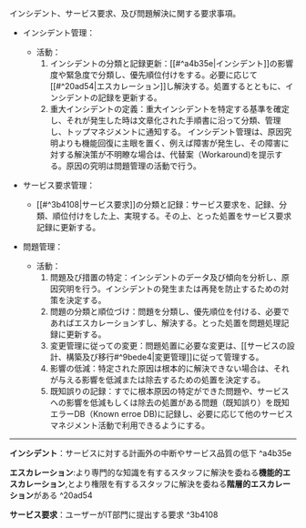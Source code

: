 インシデント、サービス要求、及び問題解決に関する要求事項。
- インシデント管理：
  - 活動：
    1. インシデントの分類と記録更新：[[#^a4b35e|インシデント]]の影響度や緊急度で分類し、優先順位付けをする。必要に応じて[[#^20ad54|エスカレーション]]し解決する。処置するとともに、インシデントの記録を更新する。
    2. 重大インシデントの定義：重大インシデントを特定する基準を確定し、それが発生した時は文章化された手順書に沿って分類、管理し、トップマネジメントに通知する。
   インシデント管理は、原因究明よりも機能回復に主眼を置く、例えば障害が発生し、その障害に対する解決策が不明瞭な場合は、代替案（Workaround)を提示する。原因の究明は問題管理の活動で行う。
   
- サービス要求管理：
  - [[#^3b4108|サービス要求]]の分類と記録：サービス要求を、記録、分類、順位付けをした上、実現する。その上、とった処置をサービス要求記録に更新する。

- 問題管理：
  - 活動：
    1. 問題及び措置の特定：インシデントのデータ及び傾向を分析し、原因究明を行う。インシデントの発生または再発を防止するための対策を決定する。
    2. 問題の分類と順位づけ：問題を分類し、優先順位を付ける、必要であればエスカレーションすし、解決する。とった処置を問題処理記録に更新する。
    3. 変更管理に従っての変更：問題処置に必要な変更は、[[サービスの設計、構築及び移行#^9bede4|変更管理]]に従って管理する。
    4. 影響の低減：特定された原因は根本的に解決できない場合は、それが与える影響を低減または除去するための処置を決定する。
    5. 既知誤りの記録：すでに根本原因の特定ができた問題や、サービスへの影響を低減もしくは除去の処置がある問題（既知誤り）を既知エラーDB（Known erroe DB)に記録し、必要に応じて他のサービスマネジメント活動で利用できるようにする。


---
**インシデント**：サービスに対する計画外の中断やサービス品質の低下 ^a4b35e

**エスカレーション**:より専門的な知識を有するスタッフに解決を委ねる**機能的エスカレーション**,とより権限を有するスタッフに解決を委ねる**階層的エスカレーション**がある ^20ad54

**サービス要求**：ユーザーがIT部門に提出する要求 ^3b4108